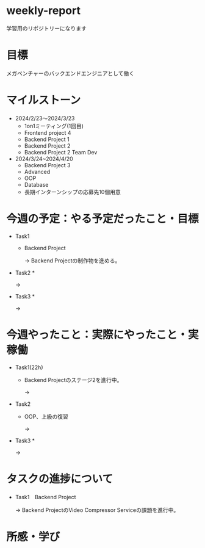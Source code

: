 # weekly-report
学習用のリポジトリーになります
# 目標
メガベンチャーのバックエンドエンジニアとして働く
# マイルストーン
* 2024/2/23〜2024/3/23
  * 1on1ミーティング(1回目)
  * Frontend project 4
  * Backend Project 1
  * Backend Project 2
  * Backend Project 2 Team Dev
* 2024/3/24~2024/4/20
  * Backend Project 3
  * Advanced
  * OOP
  * Database
  * 長期インターンシップの応募先10個用意
# 今週の予定：やる予定だったこと・目標
* Task1
  * Backend Project
    
    &rarr; Backend Projectの制作物を進める。
* Task2
  * 
    
    &rarr; 
* Task3
  *

  &rarr;


# 今週やったこと：実際にやったこと・実稼働
* Task1(22h)
  * Backend Projectのステージ2を進行中。
    
    &rarr; 
* Task2
  * OOP、上級の復習
    
    &rarr; 
* Task3
  * 
    
    &rarr; 

# タスクの進捗について
* Task1　Backend Project
    
    &rarr; Backend ProjectのVideo Compressor Serviceの課題を進行中。

# 所感・学び
